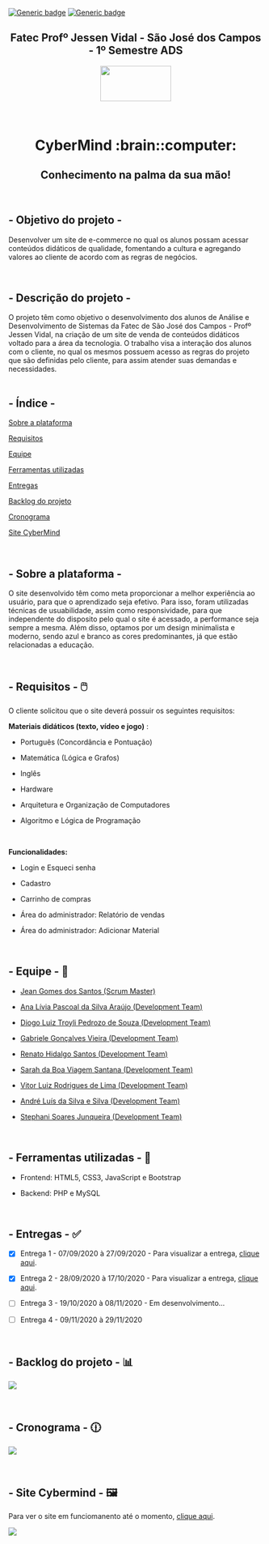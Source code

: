 
[![Generic badge](https://img.shields.io/badge/STATUS_DO_PROJETO-EM_ANDAMENTO-blue.svg)](https://shields.io/) 
[![Generic badge](https://img.shields.io/badge/SPRINT_ATUAL-SPRINT_2-blue.svg)](https://shields.io/)

<h2 text align="center">Fatec Profº Jessen Vidal - São José dos Campos - 1º Semestre ADS</h2>

<p align="center">
  <img  src="CODIGO/assets/img/fatec-logo.png" width="140px" height="70px">
 </p>
 
 <br>
 
<h1 text align="center">CyberMind :brain::computer:</h1> 
<h2 text align="center">Conhecimento na palma da sua mão!</h2>

<br>

## - Objetivo do projeto -  
Desenvolver um site de e-commerce no qual os alunos possam acessar conteúdos didáticos de qualidade, fomentando a cultura e agregando valores ao cliente de acordo com as regras de negócios.

<br>


## - Descrição do projeto - 
O projeto têm como objetivo o desenvolvimento dos alunos de Análise e Desenvolvimento de Sistemas da Fatec de São José dos Campos - Profº Jessen Vidal, na criação de um site de venda de conteúdos didáticos voltado para a área da tecnologia. O trabalho visa a interação dos alunos com o cliente, no qual os mesmos possuem acesso as regras do projeto que são definidas pelo cliente, para assim atender suas demandas e necessidades.
<br />
<br />


## - Índice -
<a name="ancora"></a>

 [Sobre a plataforma](#ancora1)
 
 [Requisitos](#ancora2)
 
 [Equipe](#ancora3)
 
 [Ferramentas utilizadas](#ancora4)
 
 [Entregas](#ancora5)
 
 [Backlog do projeto](#ancora6)
 
 [Cronograma](#ancora7)
 
 [Site CyberMind](#ancora8)

<br />

<a id="ancora1"></a>
## - Sobre a plataforma - 
O site desenvolvido têm como meta proporcionar a melhor experiência ao usuário, para que o aprendizado seja efetivo. Para isso, foram utilizadas técnicas de usuabilidade, assim como responsividade, para que independente do disposito pelo qual o site é acessado, a performance seja sempre a mesma. Além disso, optamos por um design minimalista e moderno, sendo azul e branco as cores predominantes, já que estão relacionadas a educação.  

<br />

<a id="ancora2"></a>
## - Requisitos - :computer_mouse:  

O cliente solicitou que o site deverá possuir os seguintes requisitos:

<b>Materiais didáticos (texto, vídeo e jogo)</b> :

* Português (Concordância e Pontuação)

* Matemática (Lógica e Grafos)

* Inglês

* Hardware

* Arquitetura e Organização de Computadores

* Algoritmo e Lógica de Programação

<br>

<b>Funcionalidades:</b>

* Login e Esqueci senha

* Cadastro
* Carrinho de compras
* Área do administrador: Relatório de vendas
* Área do administrador: Adicionar Material

<br />

<a id="ancora3"></a>
## - Equipe - :busts_in_silhouette:

* [Jean Gomes dos Santos (Scrum Master)](https://github.com/jeangomes3)

* [Ana Lívia Pascoal da Silva Araújo (Development Team)](https://github.com/arapujo/)

* [Diogo Luiz Troyli Pedrozo de Souza (Development Team)](https://github.com/diogotroyli)

* [Gabriele Gonçalves Vieira (Development Team)](https://github.com/GabrieleGVieira)

* [Renato Hidalgo Santos (Development Team)](https://github.com/renatohidalgo23)

* [Sarah da Boa Viagem Santana (Development Team)](https://github.com/Sarah781)

* [Vitor Luiz Rodrigues de Lima (Development Team)](https://github.com/VilRL)

* [André Luís da Silva e Silva (Development Team)](https://github.com/AndreSilva358)

* [Stephani Soares Junqueira (Development Team)](https://github.com/stessada)
<br />

<a id="ancora4"></a>
## - Ferramentas utilizadas - :hammer:

* Frontend: HTML5, CSS3, JavaScript e Bootstrap

* Backend: PHP e MySQL

<br />

<a id="ancora5"></a>
## - Entregas - :white_check_mark:

- [x] Entrega 1 - 07/09/2020 à 27/09/2020 - Para visualizar a entrega, [clique aqui](https://github.com/arapujo/pi_primeiro_semestre/tree/master/SPRINT%200).

- [x] Entrega 2 - 28/09/2020 à 17/10/2020 - Para visualizar a entrega, [clique aqui](https://github.com/arapujo/pi_primeiro_semestre/tree/master/SPRINT%201).
- [ ] Entrega 3 - 19/10/2020 à 08/11/2020 - Em desenvolvimento...
- [ ] Entrega 4 - 09/11/2020 à 29/11/2020

<br />

<a id="ancora6"></a>
## - Backlog do projeto - :bar_chart:

<img  src="CODIGO/assets/img/backlog-cybermind.png">

<a id="ancora7"></a>

<br />

## - Cronograma - :clock1230:

<img  src="CODIGO/assets/img/cronograma.png">

<a id="ancora8"></a>

<br>

<a id="ancora1"></a>

## - Site Cybermind - :framed_picture:

Para ver o site em funciomanento até o momento, [clique aqui](http://cybermind.atwebpages.com/).

<img src="CODIGO/assets/img/site-cybermind.jpg">


